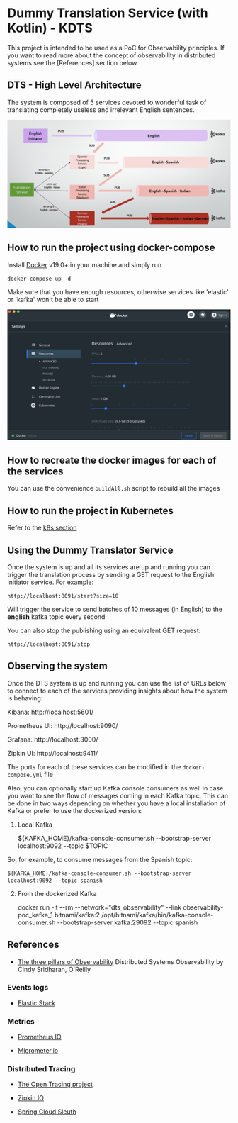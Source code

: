 # Dummy Translation Service (with Kotlin) - KDTS

This project is intended to be used as a PoC for Observability principles. If you want to read more about 
the concept of observability in distributed systems see the [References] section below.

## DTS - High Level Architecture

The system is composed of 5 services devoted to wonderful task of translating completely useless and irrelevant English sentences.

![DTS Architecture](/images/DTS-Arch.png)

## How to run the project using docker-compose

Install [Docker](https://www.docker.com/) v19.0+ in your machine and simply run 

    docker-compose up -d
    
Make sure that you have enough resources, otherwise services like 'elastic' or 'kafka' won't be able to start

![Docker minimun resources](/images/dockerMinResources.png)
     
## How to recreate the docker images for each of the services   

You can use the convenience ``buildAll.sh`` script to rebuild all the images


## How to run the project in Kubernetes

Refer to the [k8s section](k8s/README.md)

## Using the Dummy Translator Service

Once the system is up and all its services are up and running you can trigger the translation process by sending a GET request to 
the English initiator service. For example:

    http://localhost:8091/start?size=10 
   
Will trigger the service to send batches of 10 messages (in English) to the __english__ kafka topic every second

You can also stop the publishing using an equivalent GET request:

    http://localhost:8091/stop    
    
## Observing the system

Once the DTS system is up and running you can use the list of URLs below to connect to each of the services providing insights about how the system is behaving:

Kibana: http://localhost:5601/

Prometheus UI: http://localhost:9090/

Grafana: http://localhost:3000/

Zipkin UI: http://localhost:9411/

The ports for each of these services can be modified in the ``docker-compose.yml`` file

Also, you can optionally start up Kafka console consumers as well in case you want to see the flow of messages coming in each Kafka topic.
This can be done in two ways depending on whether you have a local installation of Kafka or prefer to use the dockerized version:

1. Local Kafka
    
    
    ${KAFKA_HOME}/kafka-console-consumer.sh --bootstrap-server localhost:9092 --topic $TOPIC

So, for example, to consume messages from the Spanish topic:

    ${KAFKA_HOME}/kafka-console-consumer.sh --bootstrap-server localhost:9092 --topic spanish    

2. From the dockerized Kafka

    docker run -it --rm --network="dts_observability" --link observability-poc_kafka_1 bitnami/kafka:2 /opt/bitnami/kafka/bin/kafka-console-consumer.sh --bootstrap-server kafka:29092 --topic spanish    
    
## References


* [The three pillars of Observability](https://www.oreilly.com/library/view/distributed-systems-observability/9781492033431/ch04.html)
  Distributed Systems Observability by Cindy Sridharan, O'Reilly
  
### Events logs
* [Elastic Stack](https://www.elastic.co/elastic-stack)


### Metrics
* [Prometheus IO](https://prometheus.io/) 

* [Micrometer.io](https://micrometer.io/docs)


### Distributed Tracing
* [The Open Tracing project](https://opentracing.io/)

* [Zipkin IO](https://zipkin.io/)

* [Spring Cloud Sleuth](https://spring.io/projects/spring-cloud-sleuth)
